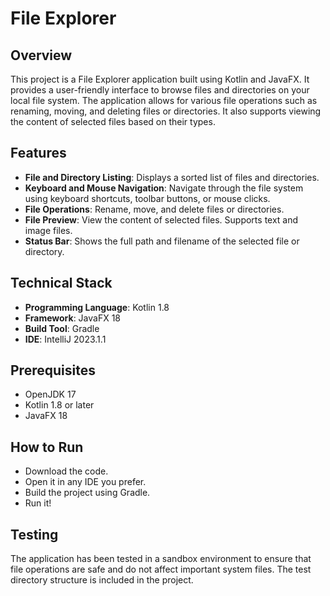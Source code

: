 # File Explorer

## Overview

This project is a File Explorer application built using Kotlin and JavaFX. It provides a user-friendly interface to browse files and directories on your local file system. The application allows for various file operations such as renaming, moving, and deleting files or directories. It also supports viewing the content of selected files based on their types.

## Features

- **File and Directory Listing**: Displays a sorted list of files and directories.
- **Keyboard and Mouse Navigation**: Navigate through the file system using keyboard shortcuts, toolbar buttons, or mouse clicks.
- **File Operations**: Rename, move, and delete files or directories.
- **File Preview**: View the content of selected files. Supports text and image files.
- **Status Bar**: Shows the full path and filename of the selected file or directory.

## Technical Stack

- **Programming Language**: Kotlin 1.8
- **Framework**: JavaFX 18
- **Build Tool**: Gradle
- **IDE**: IntelliJ 2023.1.1

## Prerequisites

- OpenJDK 17
- Kotlin 1.8 or later
- JavaFX 18

## How to Run
- Download the code.
- Open it in any IDE you prefer.
- Build the project using Gradle.
- Run it!

## Testing

The application has been tested in a sandbox environment to ensure that file operations are safe and do not affect important system files. The test directory structure is included in the project.

